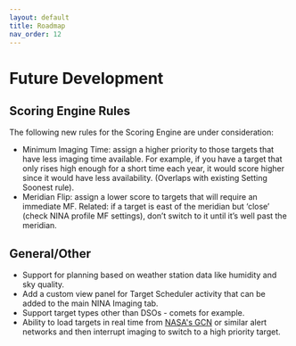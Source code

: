 ```yaml
---
layout: default
title: Roadmap
nav_order: 12
---
```


# Future Development

## Scoring Engine Rules
The following new rules for the Scoring Engine are under consideration:
* Minimum Imaging Time: assign a higher priority to those targets that have less imaging time available.  For example, if you have a target that only rises high enough for a short time each year, it would score higher since it would have less availability.  (Overlaps with existing Setting Soonest rule).
* Meridian Flip: assign a lower score to targets that will require an immediate MF. Related: if a target is east of the meridian but ‘close’ (check NINA profile MF settings), don’t switch to it until it’s well past the meridian.

## General/Other
* Support for planning based on weather station data like humidity and sky quality.
* Add a custom view panel for Target Scheduler activity that can be added to the main NINA Imaging tab.
* Support target types other than DSOs - comets for example.
* Ability to load targets in real time from [NASA's GCN](https://gcn.nasa.gov/) or similar alert networks and then interrupt imaging to switch to a high priority target.
